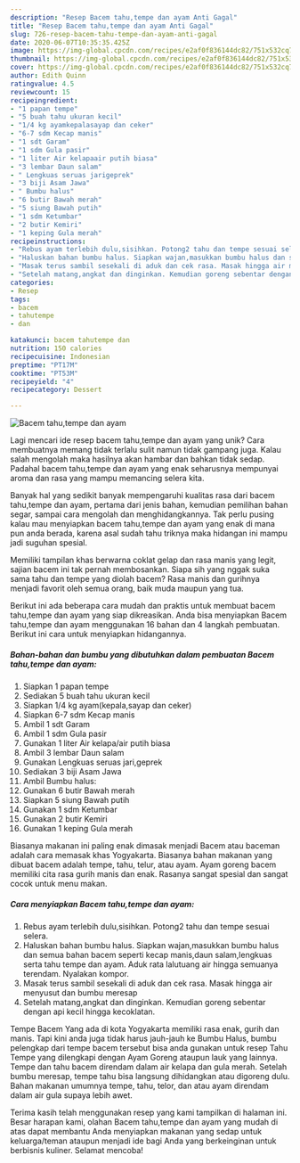 ```yaml
---
description: "Resep Bacem tahu,tempe dan ayam Anti Gagal"
title: "Resep Bacem tahu,tempe dan ayam Anti Gagal"
slug: 726-resep-bacem-tahu-tempe-dan-ayam-anti-gagal
date: 2020-06-07T10:35:35.425Z
image: https://img-global.cpcdn.com/recipes/e2af0f836144dc82/751x532cq70/bacem-tahutempe-dan-ayam-foto-resep-utama.jpg
thumbnail: https://img-global.cpcdn.com/recipes/e2af0f836144dc82/751x532cq70/bacem-tahutempe-dan-ayam-foto-resep-utama.jpg
cover: https://img-global.cpcdn.com/recipes/e2af0f836144dc82/751x532cq70/bacem-tahutempe-dan-ayam-foto-resep-utama.jpg
author: Edith Quinn
ratingvalue: 4.5
reviewcount: 15
recipeingredient:
- "1 papan tempe"
- "5 buah tahu ukuran kecil"
- "1/4 kg ayamkepalasayap dan ceker"
- "6-7 sdm Kecap manis"
- "1 sdt Garam"
- "1 sdm Gula pasir"
- "1 liter Air kelapaair putih biasa"
- "3 lembar Daun salam"
- " Lengkuas seruas jarigeprek"
- "3 biji Asam Jawa"
- " Bumbu halus"
- "6 butir Bawah merah"
- "5 siung Bawah putih"
- "1 sdm Ketumbar"
- "2 butir Kemiri"
- "1 keping Gula merah"
recipeinstructions:
- "Rebus ayam terlebih dulu,sisihkan. Potong2 tahu dan tempe sesuai selera."
- "Haluskan bahan bumbu halus. Siapkan wajan,masukkan bumbu halus dan semua bahan bacem seperti kecap manis,daun salam,lengkuas serta tahu tempe dan ayam. Aduk rata lalutuang air hingga semuanya terendam. Nyalakan kompor."
- "Masak terus sambil sesekali di aduk dan cek rasa. Masak hingga air menyusut dan bumbu meresap"
- "Setelah matang,angkat dan dinginkan. Kemudian goreng sebentar dengan api kecil hingga kecoklatan."
categories:
- Resep
tags:
- bacem
- tahutempe
- dan

katakunci: bacem tahutempe dan 
nutrition: 150 calories
recipecuisine: Indonesian
preptime: "PT17M"
cooktime: "PT53M"
recipeyield: "4"
recipecategory: Dessert

---
```



![Bacem tahu,tempe dan ayam](https://img-global.cpcdn.com/recipes/e2af0f836144dc82/751x532cq70/bacem-tahutempe-dan-ayam-foto-resep-utama.jpg)

Lagi mencari ide resep bacem tahu,tempe dan ayam yang unik? Cara membuatnya memang tidak terlalu sulit namun tidak gampang juga. Kalau salah mengolah maka hasilnya akan hambar dan bahkan tidak sedap. Padahal bacem tahu,tempe dan ayam yang enak seharusnya mempunyai aroma dan rasa yang mampu memancing selera kita.

Banyak hal yang sedikit banyak mempengaruhi kualitas rasa dari bacem tahu,tempe dan ayam, pertama dari jenis bahan, kemudian pemilihan bahan segar, sampai cara mengolah dan menghidangkannya. Tak perlu pusing kalau mau menyiapkan bacem tahu,tempe dan ayam yang enak di mana pun anda berada, karena asal sudah tahu triknya maka hidangan ini mampu jadi suguhan spesial.

Memiliki tampilan khas berwarna coklat gelap dan rasa manis yang legit, sajian bacem ini tak pernah membosankan. Siapa sih yang nggak suka sama tahu dan tempe yang diolah bacem? Rasa manis dan gurihnya menjadi favorit oleh semua orang, baik muda maupun yang tua.


Berikut ini ada beberapa cara mudah dan praktis untuk membuat bacem tahu,tempe dan ayam yang siap dikreasikan. Anda bisa menyiapkan Bacem tahu,tempe dan ayam menggunakan 16 bahan dan 4 langkah pembuatan. Berikut ini cara untuk menyiapkan hidangannya.

<!--inarticleads1-->

##### Bahan-bahan dan bumbu yang dibutuhkan dalam pembuatan Bacem tahu,tempe dan ayam:

1. Siapkan 1 papan tempe
1. Sediakan 5 buah tahu ukuran kecil
1. Siapkan 1/4 kg ayam(kepala,sayap dan ceker)
1. Siapkan 6-7 sdm Kecap manis
1. Ambil 1 sdt Garam
1. Ambil 1 sdm Gula pasir
1. Gunakan 1 liter Air kelapa/air putih biasa
1. Ambil 3 lembar Daun salam
1. Gunakan  Lengkuas seruas jari,geprek
1. Sediakan 3 biji Asam Jawa
1. Ambil  Bumbu halus:
1. Gunakan 6 butir Bawah merah
1. Siapkan 5 siung Bawah putih
1. Gunakan 1 sdm Ketumbar
1. Gunakan 2 butir Kemiri
1. Gunakan 1 keping Gula merah


Biasanya makanan ini paling enak dimasak menjadi Bacem atau baceman adalah cara memasak khas Yogyakarta. Biasanya bahan makanan yang dibuat bacem adalah tempe, tahu, telur, atau ayam. Ayam goreng bacem memiliki cita rasa gurih manis dan enak. Rasanya sangat spesial dan sangat cocok untuk menu makan. 

<!--inarticleads2-->

##### Cara menyiapkan Bacem tahu,tempe dan ayam:

1. Rebus ayam terlebih dulu,sisihkan. Potong2 tahu dan tempe sesuai selera.
1. Haluskan bahan bumbu halus. Siapkan wajan,masukkan bumbu halus dan semua bahan bacem seperti kecap manis,daun salam,lengkuas serta tahu tempe dan ayam. Aduk rata lalutuang air hingga semuanya terendam. Nyalakan kompor.
1. Masak terus sambil sesekali di aduk dan cek rasa. Masak hingga air menyusut dan bumbu meresap
1. Setelah matang,angkat dan dinginkan. Kemudian goreng sebentar dengan api kecil hingga kecoklatan.


Tempe Bacem Yang ada di kota Yogyakarta memiliki rasa enak, gurih dan manis. Tapi kini anda juga tidak harus jauh-jauh ke Bumbu Halus, bumbu pelengkap dari tempe bacem tersebut bisa anda gunakan untuk resep Tahu Tempe yang dilengkapi dengan Ayam Goreng ataupun lauk yang lainnya. Tempe dan tahu bacem direndam dalam air kelapa dan gula merah. Setelah bumbu meresap, tempe tahu bisa langsung dihidangkan atau digoreng dulu. Bahan makanan umumnya tempe, tahu, telor, dan atau ayam direndam dalam air gula supaya lebih awet. 

Terima kasih telah menggunakan resep yang kami tampilkan di halaman ini. Besar harapan kami, olahan Bacem tahu,tempe dan ayam yang mudah di atas dapat membantu Anda menyiapkan makanan yang sedap untuk keluarga/teman ataupun menjadi ide bagi Anda yang berkeinginan untuk berbisnis kuliner. Selamat mencoba!
